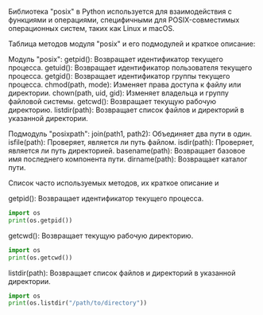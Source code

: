 Библиотека "posix" в Python используется для взаимодействия с функциями и операциями,
специфичными для POSIX-совместимых операционных систем, таких как Linux и macOS.

Таблица методов модуля "posix" и его подмодулей и краткое описание:

Модуль "posix":
getpid(): Возвращает идентификатор текущего процесса.
getuid(): Возвращает идентификатор пользователя текущего процесса.
getgid(): Возвращает идентификатор группы текущего процесса.
chmod(path, mode): Изменяет права доступа к файлу или директории.
chown(path, uid, gid): Изменяет владельца и группу файловой системы.
getcwd(): Возвращает текущую рабочую директорию.
listdir(path): Возвращает список файлов и директорий в указанной директории.

Подмодуль "posixpath":
join(path1, path2): Объединяет два пути в один.
isfile(path): Проверяет, является ли путь файлом.
isdir(path): Проверяет, является ли путь директорией.
basename(path): Возвращает базовое имя последнего компонента пути.
dirname(path): Возвращает каталог пути.

Список часто используемых методов, их краткое описание и

getpid(): Возвращает идентификатор текущего процесса.

```python
import os
print(os.getpid())
```

getcwd(): Возвращает текущую рабочую директорию.

```python
import os
print(os.getcwd())
```

listdir(path): Возвращает список файлов и директорий в указанной директории.

```python
import os
print(os.listdir("/path/to/directory"))
```
